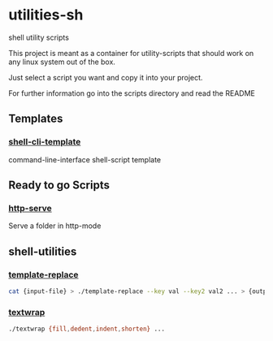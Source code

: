 # utilities-sh
shell utility scripts

This project is meant as a container for utility-scripts that should work on any linux system out of the box.

Just select a script you want and copy it into your project.

For further information go into the scripts directory and read the README

## Templates

### [shell-cli-template](./shell-cli-template)

command-line-interface shell-script template

## Ready to go Scripts

### [http-serve](./http-serve)
Serve a folder in http-mode

## shell-utilities

### [template-replace](./template-replace)

```bash
cat {input-file} > ./template-replace --key val --key2 val2 ... > {output-file}
```

### [textwrap](./textwrap)

```bash
./textwrap {fill,dedent,indent,shorten} ...
```
